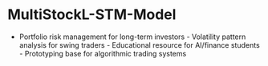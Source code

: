 # MultiStockL-STM-Model
- Portfolio risk management for long-term investors   - Volatility pattern analysis for swing traders   - Educational resource for AI/finance students   - Prototyping base for algorithmic trading systems  
